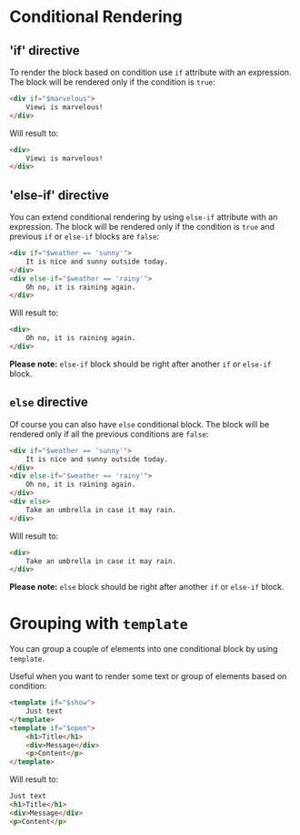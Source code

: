 # Conditional Rendering

## 'if' directive

To render the block based on condition use `if` attribute with an expression. The block will be rendered only if the condition is `true`:

```html
<div if="$marvelous">
    Viewi is marvelous!
</div>
```

Will result to:

```html
<div>
    Viewi is marvelous!
</div>
```

## 'else-if' directive

You can extend conditional rendering by using `else-if` attribute with an expression. The block will be rendered only if the condition is `true` and previous `if` or `else-if` blocks are `false`:

```html
<div if="$weather == 'sunny'">
    It is nice and sunny outside today.
</div>
<div else-if="$weather == 'rainy'">
    Oh no, it is raining again.
</div>
```

Will result to:

```html
<div>
    Oh no, it is raining again.
</div>
```

**Please note:** `else-if` block should be right after another `if` or `else-if` block.

## `else` directive

Of course you can also have `else` conditional block. The block will be rendered only if all the previous conditions are `false`:

```html
<div if="$weather == 'sunny'">
    It is nice and sunny outside today.
</div>
<div else-if="$weather == 'rainy'">
    Oh no, it is raining again.
</div>
<div else>
    Take an umbrella in case it may rain.
</div>
```

Will result to:

```html
<div>
    Take an umbrella in case it may rain.
</div>
```

**Please note:** `else` block should be right after another `if` or `else-if` block.

# Grouping with `template`

You can group a couple of elements into one conditional block by using `template`.

Useful when you want to render some text or group of elements based on condition:

```html
<template if="$show">
    Just text
</template>
<template if="$open">
    <h1>Title</h1>
    <div>Message</div>
    <p>Content</p>
</template>
```

Will result to:

```html
Just text
<h1>Title</h1>
<div>Message</div>
<p>Content</p>
```
